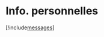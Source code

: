 # Info. personnelles

[!include[messages](infopersonnelles.messages.autogen.md)]
























































































































